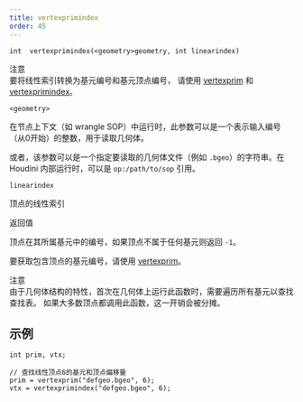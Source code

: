 ```yaml
---
title: vertexprimindex
order: 45
---
```

`int  vertexprimindex(<geometry>geometry, int linearindex)`

注意  
要将线性索引转换为基元编号和基元顶点编号，
请使用 [vertexprim](vertexprim.html "返回包含给定顶点的基元编号。") 和 [vertexprimindex](vertexprimindex.html "将线性顶点索引转换为基元顶点编号。")。

`<geometry>`

在节点上下文（如 wrangle SOP）中运行时，此参数可以是一个表示输入编号（从0开始）的整数，用于读取几何体。

或者，该参数可以是一个指定要读取的几何体文件（例如 `.bgeo`）的字符串。在 Houdini 内部运行时，可以是 `op:/path/to/sop` 引用。

`linearindex`

顶点的线性索引

返回值

顶点在其所属基元中的编号，如果顶点不属于任何基元则返回 `-1`。

要获取包含顶点的基元编号，请使用 [vertexprim](vertexprim.html "返回包含给定顶点的基元编号。")。

注意  
由于几何体结构的特性，首次在几何体上运行此函数时，需要遍历所有基元以查找查找表。
如果大多数顶点都调用此函数，这一开销会被分摊。

## 示例

```vex
int prim, vtx;

// 查找线性顶点6的基元和顶点偏移量
prim = vertexprim("defgeo.bgeo", 6);
vtx = vertexprimindex("defgeo.bgeo", 6);

```
